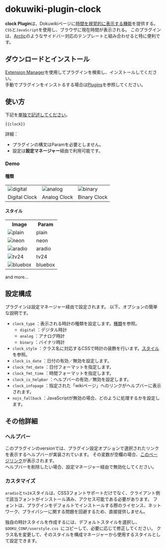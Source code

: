 # dokuwiki-plugin-clock
**clock Plugin**は、Dokuwikiページに[時間を視覚的に表示する機能](https://en.wikipedia.org/wiki/Clock)を提供する。`CSS`と`JavaScript`を使用し、ブラウザに現在時間が表示される。
このプラグインは、[Arctic](https://www.dokuwiki.org/template:arctic)のようなサイドバー対応のテンプレートと組み合わせると特に便利です。

## ダウンロードとインストール
[Extension Manager](https://www.dokuwiki.org/plugin:extension)を使用してプラグインを検索し、インストールしてください。  
手動でプラグインをインストるする場合は[Plugins](https://www.dokuwiki.org/plugins)を参照してください。

## 使い方
下記を<ins>単独で記述してください</ins>。  
```
{{clock}}
```

詳細：
- プラグインの構文はParamを必要としません。
- 設定は**設定マネージャー**経由で利用可能です。


### Demo

#### 種類
<table>
  <tr>
    <td><img alt='digital' src='' /></td>
    <td><img alt='analog' src='' /></td>
    <td><img alt='binary' src='' /></td>
  </tr>
  <tr>
    <td> Digital Clock </td>
    <td> Analog Clock </td>
    <td> Binary Clock </td>
  </tr>
</table>

#### スタイル
<table>
  <tr>
    <th> Image </th>
    <th> Param </th>
  </tr>
  <tr>
    <td><img alt='plain' src='' /></td>
    <td>plain</td>
  </tr>
  <tr>
    <td><img alt='neon' src='' /></td>
    <td>neon</td>
  </tr>
  <tr>
    <td><img alt='aradio' src='' /></td>
    <td>aradio</td>
  </tr>
  <tr>
    <td><img alt='tv24' src='' /></td>
    <td>tv24</td>
  </tr>
  <tr>
    <td><img alt='bluebox' src='' /></td>
    <td>bluebox</td>
  </tr>
</table>
and more...

## 設定構成
プラグインは設定マネージャー経由で設定されます。
以下、オプションの簡単な説明です。

- `clock_type`       ：表示される時計の種類を設定します。[種類](#種類)を参照。
  - `digital`        ：デジタル時計
  - `analog`         ：アナログ時計
  - `binary`         ：バイナリ時計
- `clock_style`      ：クラス名に対応するCSSで時計の装飾を行います。[スタイル](#スタイル)を参照。
- `clock_is_date`    ：日付の有効／無効を設定します。
- `clock_fmt_date`   ：日付フォーマットを指定します。
- `clock_fmt_time`   ：時間フォーマットを指定します。
- `clock_is_helpbar` ：ヘルプバーの有効／無効を設定します。
- `clock_infopage`   ：指定された「wikiページ」へのリンクがヘルプバーに表示されます。
- `nojs_fallback`    ：JavaScriptが無効の場合、どのように処理するかを設定します。

## その他詳細
### ヘルプバー
このプラグインのversionでは、プラグイン設定オプションで選択されたリンクを表示するヘルプバーが実装されています。
その変数が空欄の場合、[このページリンク](https://www.dokuwiki.org/plugin:clock)が表示されます。  
ヘルプバーを削除したい場合、設定マネージャー経由で無効化してください。

### カスタマイズ
`aradio`と`tv24`スタイルは、CSS3フォントサポートだけでなく、クライアント側で該当フォントがインストール済み、アクセス可能である必要があります。
フォントは、プラグインをデフォルトでインストールする際のライセンス、ネットワーク、プライバシーに関する問題を回避するため、直接提供しません。

独自の時計スタイルを作成するには、デフォルトスタイルを選択し、`$DOKU_CONF/userstyle.css `にコピーして、必要に応じて修正してください。
クラス名を変更して、そのスタイルを構成マネージャーから使用するスタイルとして設定できます。


